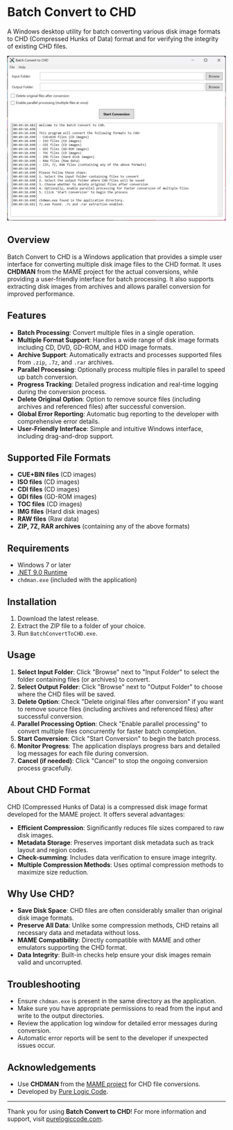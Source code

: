 # Batch Convert to CHD

A Windows desktop utility for batch converting various disk image formats to CHD (Compressed Hunks of Data) format and for verifying the integrity of existing CHD files.

![Batch Convert to CHD](screenshot.png)

## Overview

Batch Convert to CHD is a Windows application that provides a simple user interface for converting multiple disk image files to the CHD format.
It uses **CHDMAN** from the MAME project for the actual conversions, while providing a user-friendly interface for batch processing.
It also supports extracting disk images from archives and allows parallel conversion for improved performance.

## Features

- **Batch Processing**: Convert multiple files in a single operation.
- **Multiple Format Support**: Handles a wide range of disk image formats including CD, DVD, GD-ROM, and HDD image formats.
- **Archive Support**: Automatically extracts and processes supported files from `.zip`, `.7z`, and `.rar` archives.
- **Parallel Processing**: Optionally process multiple files in parallel to speed up batch conversion.
- **Progress Tracking**: Detailed progress indication and real-time logging during the conversion process.
- **Delete Original Option**: Option to remove source files (including archives and referenced files) after successful conversion.
- **Global Error Reporting**: Automatic bug reporting to the developer with comprehensive error details.
- **User-Friendly Interface**: Simple and intuitive Windows interface, including drag-and-drop support.

## Supported File Formats

- **CUE+BIN files** (CD images)
- **ISO files** (CD images)
- **CDI files** (CD images)
- **GDI files** (GD-ROM images)
- **TOC files** (CD images)
- **IMG files** (Hard disk images)
- **RAW files** (Raw data)
- **ZIP, 7Z, RAR archives** (containing any of the above formats)

## Requirements

- Windows 7 or later
- [.NET 9.0 Runtime](https://dotnet.microsoft.com/download/dotnet/9.0)
- `chdman.exe` (included with the application)

## Installation

1. Download the latest release.
2. Extract the ZIP file to a folder of your choice.
3. Run `BatchConvertToCHD.exe`.

## Usage

1. **Select Input Folder**: Click "Browse" next to "Input Folder" to select the folder containing files (or archives) to convert.
2. **Select Output Folder**: Click "Browse" next to "Output Folder" to choose where the CHD files will be saved.
3. **Delete Option**: Check "Delete original files after conversion" if you want to remove source files (including archives and referenced files) after successful conversion.
4. **Parallel Processing Option**: Check "Enable parallel processing" to convert multiple files concurrently for faster batch completion.
5. **Start Conversion**: Click "Start Conversion" to begin the batch process.
6. **Monitor Progress**: The application displays progress bars and detailed log messages for each file during conversion.
7. **Cancel (if needed)**: Click "Cancel" to stop the ongoing conversion process gracefully.

## About CHD Format

CHD (Compressed Hunks of Data) is a compressed disk image format developed for the MAME project. It offers several advantages:

- **Efficient Compression**: Significantly reduces file sizes compared to raw disk images.
- **Metadata Storage**: Preserves important disk metadata such as track layout and region codes.
- **Check-summing**: Includes data verification to ensure image integrity.
- **Multiple Compression Methods**: Uses optimal compression methods to maximize size reduction.

## Why Use CHD?

- **Save Disk Space**: CHD files are often considerably smaller than original disk image formats.
- **Preserve All Data**: Unlike some compression methods, CHD retains all necessary data and metadata without loss.
- **MAME Compatibility**: Directly compatible with MAME and other emulators supporting the CHD format.
- **Data Integrity**: Built-in checks help ensure your disk images remain valid and uncorrupted.

## Troubleshooting

- Ensure `chdman.exe` is present in the same directory as the application.
- Make sure you have appropriate permissions to read from the input and write to the output directories.
- Review the application log window for detailed error messages during conversion.
- Automatic error reports will be sent to the developer if unexpected issues occur.

## Acknowledgements

- Use **CHDMAN** from the [MAME project](https://www.mamedev.org/) for CHD file conversions.
- Developed by [Pure Logic Code](https://www.purelogiccode.com).

---

Thank you for using **Batch Convert to CHD**! For more information and support, visit [purelogiccode.com](https://www.purelogiccode.com).

